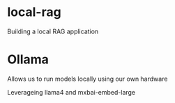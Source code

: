 # local-rag
Building a local RAG application

# Ollama 
Allows us to run models locally using our own hardware

Leverageing llama4 and mxbai-embed-large
